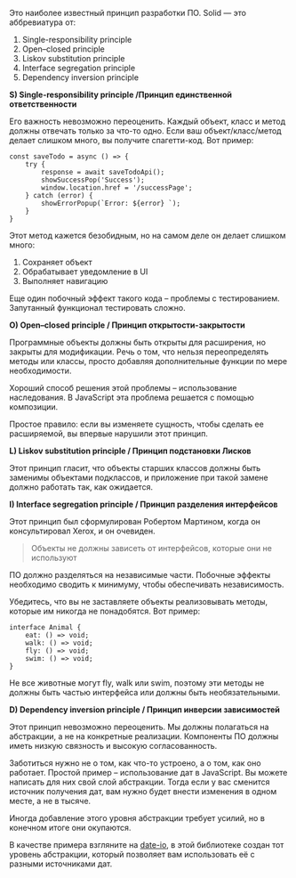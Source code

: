 Это наиболее известный принцип разработки ПО. Solid — это аббревиатура от:  

1. Single-responsibility principle
2. Open–closed principle
3. Liskov substitution principle
4. Interface segregation principle
5. Dependency inversion principle

  
**S) Single-responsibility principle /Принцип единственной ответственности**   
  
Его важность невозможно переоценить. Каждый объект, класс и метод должны отвечать только за что-то одно. Если ваш объект/класс/метод делает слишком много, вы получите спагетти-код. Вот пример:  

```
const saveTodo = async () => {    
	try {        
		response = await saveTodoApi();         
		showSuccessPop('Success');         
		window.location.href = '/successPage';    
	} catch (error) {         
		showErrorPopup(`Error: ${error} `);    
	}
}
```

Этот метод кажется безобидным, но на самом деле он делает слишком много:  
1. Сохраняет объект
2. Обрабатывает уведомление в UI
3. Выполняет навигацию

  
Еще один побочный эффект такого кода – проблемы с тестированием. Запутанный функционал тестировать сложно.  


**O) Open–closed principle / Принцип открытости-закрытости**  
  
Программные объекты должны быть открыты для расширения, но закрыты для модификации. Речь о том, что нельзя переопределять методы или классы, просто добавляя дополнительные функции по мере необходимости.  
  
Хороший способ решения этой проблемы – использование наследования. В JavaScript эта проблема решается с помощью композиции.  
  
Простое правило: если вы изменяете сущность, чтобы сделать ее расширяемой, вы впервые нарушили этот принцип.  


**L) Liskov substitution principle / Принцип подстановки Лисков**  
  
Этот принцип гласит, что объекты старших классов должны быть заменимы объектами подклассов, и приложение при такой замене должно работать так, как ожидается.  


**I) Interface segregation principle / Принцип разделения интерфейсов**   
  
Этот принцип был сформулирован Робертом Мартином, когда он консультировал Xerox, и он очевиден.  

> Объекты не должны зависеть от интерфейсов, которые они не используют
  
ПО должно разделяться на независимые части. Побочные эффекты необходимо сводить к минимуму, чтобы обеспечивать независимость.  
  
Убедитесь, что вы не заставляете объекты реализовывать методы, которые им никогда не понадобятся. Вот пример:   
  
```
interface Animal {  
	eat: () => void;  
	walk: () => void;  
	fly: () => void;  
	swim: () => void;
}
```

Не все животные могут fly, walk или swim, поэтому эти методы не должны быть частью интерфейса или должны быть необязательными.  


**D) Dependency inversion principle / Принцип инверсии зависимостей**   
  
Этот принцип невозможно переоценить. Мы должны полагаться на абстракции, а не на конкретные реализации. Компоненты ПО должны иметь низкую связность и высокую согласованность.  
  
Заботиться нужно не о том, как что-то устроено, а о том, как оно работает. Простой пример – использование дат в JavaScript. Вы можете написать для них свой слой абстракции. Тогда если у вас сменится источник получения дат, вам нужно будет внести изменения в одном месте, а не в тысяче.  
  
Иногда добавление этого уровня абстракции требует усилий, но в конечном итоге они окупаются.  
  
В качестве примера взгляните на [date-io](https://github.com/dmtrKovalenko/date-io), в этой библиотеке создан тот уровень абстракции, который позволяет вам использовать её с разными источниками дат.